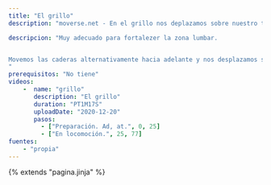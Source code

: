 ```yaml
---
title: "El grillo"
description: "moverse.net - En el grillo nos deplazamos sobre nuestro trasero."

descripcion: "Muy adecuado para fortalezer la zona lumbar.


Movemos las caderas alternativamente hacia adelante y nos desplazamos sobre nuestro trasero. Las espalda muy recta. Piernas estiradas. Avanzamos desplazando las caderas, no hacerlo con las piernas.
"
prerequisitos: "No tiene"
videos: 
    -  name: "grillo"
       description: "El grillo"
       duration: "PT1M17S"
       uploadDate: "2020-12-20"
       pasos:
         - ["Preparación. Ad, at.", 0, 25]         
         - ["En locomoción.", 25, 77]
fuentes:
    - "propia"
---
```

{% extends "pagina.jinja" %}
